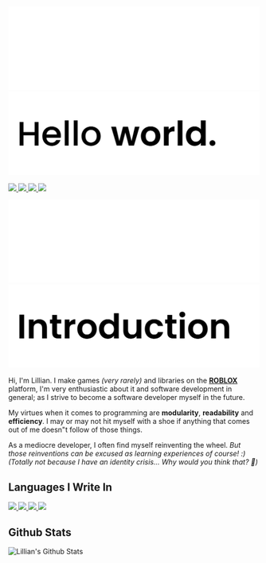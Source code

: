 <!-- Headers -->
<img src="./assets/images/header/darkMode.png#gh-dark-mode-only" alt="Header"> <!-- Dark Mode -->
<img src="./assets/images/header/lightMode.png#gh-light-mode-only" alt="Header"> <!-- Light Mode -->

<!-- Links -->

<!-- Twitter -->
<a href="https://twitter.com/lillianskull">
<img src="https://img.shields.io/badge/twitter-%231DA1F2.svg?&style=for-the-badge&logo=twitter&logoColor=white">
</a> 

<!-- YouTube -->
<a href="https://youtube.com/channel/UCbOB8jlGbl_znC1V50pAMYg">
<img src="https://img.shields.io/badge/youtube-%23E62117.svg?&style=for-the-badge&logo=youtube&logoColor=white">
</a>

<!-- Ko-fi -->
<a href="https://ko-fi.com/lillianskull">
<img src="https://img.shields.io/badge/kofi-%23FF5872.svg?&style=for-the-badge&logo=kofi&logoColor=white">
</a>

<!-- Roblox -->
<a href="https://www.roblox.com/users/335434185/profile">
<img src="https://img.shields.io/badge/roblox-%23232527.svg?&style=for-the-badge&logo=roblox&logoColor=white">
</a>

<img src="./assets/images/introduction/darkMode.png#gh-dark-mode-only" alt="Header"> <!-- Dark Mode -->
<img src="./assets/images/introduction/lightMode.png#gh-light-mode-only" alt="Header"> <!-- Light Mode -->

Hi, I'm Lillian. I make games *(very rarely)* and libraries on the **[ROBLOX](https://www.roblox.com)** platform, I'm very enthusiastic about it and software development in general; as I strive to become a software developer myself in the future.

My virtues when it comes to programming are **modularity**, **readability** and **efficiency**. I may or may not hit myself with a shoe if anything that comes out of me doesn"t follow of those things.

As a mediocre developer, I often find myself reinventing the wheel. *But those reinventions can be excused as learning experiences of course! :) (Totally not because I have an identity crisis... Why would you think that? :thinking:)*

## Languages I Write In

<a href="https://typescriptlang.org"><img src="https://cdn.jsdelivr.net/gh/devicons/devicon/icons/typescript/typescript-original.svg" width=32>
</a> <!-- Javascript -->
<a href="https://javascript.com"><img src="https://cdn.jsdelivr.net/gh/devicons/devicon/icons/javascript/javascript-original.svg" width=32>
</a> <!-- Javascript -->
<a href="https://lua.org"><img src="https://cdn.jsdelivr.net/gh/devicons/devicon/icons/lua/lua-original-wordmark.svg" width=32>
</a> <!-- Lua -->
<a href="https://python.org"><img src="https://cdn.jsdelivr.net/gh/devicons/devicon/icons/python/python-original.svg" width=32>
</a>

## Github Stats

![Lillian's Github Stats](https://github-readme-stats.vercel.app/api?username=lillianskull&show_icons=true&count_private=true&hide_border=true&title_color=ffffff&bg_color=0d1117&text_color=ffffff&icon_color=58a6ff)

